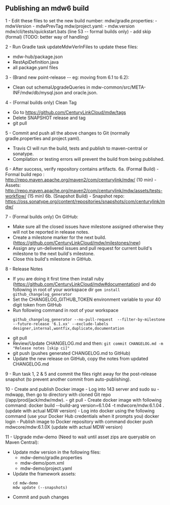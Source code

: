 ## Publishing an mdw6 build

1 - Edit these files to set the new build number:
    mdw/gradle.properties:
      - mdwVersion
      - mdwPrevTag
    mdw/project.yaml:
      - mdw.version
    mdw/cli/tests/quickstart.bats (line 53 -- formal builds only)
      - add skip (formal)
        (TODO: better way of handling)

2 - Run Gradle task updateMdwVerInFiles to update these files:
  - mdw-hub/package.json
  - RestApiDefinition.java
  - all package.yaml files

3 - (Brand new point-release -- eg: moving from 6.1 to 6.2):
  - Clean out schemaUpgradeQueries in mdw-common/src/META-INF/mdw/db/mysql.json and oracle.json.

4 - (Formal builds only) Clean Tag
  - Go to https://github.com/CenturyLinkCloud/mdw/tags
  - Delete SNAPSHOT release and tag
  - git pull

5 - Commit and push all the above changes to Git (normally gradle.properties and project.yaml).
  - Travis CI will run the build, tests and publish to maven-central or sonatype.
  - Compilation or testing errors will prevent the build from being published.

6 - After success, verify repository contains artifacts.
  6a. (Formal Build)
    - Formal build repo : http://repo.maven.apache.org/maven2/com/centurylink/mdw/ (10 min)
    - Assets: http://repo.maven.apache.org/maven2/com/centurylink/mdw/assets/tests-workflow/  (15 min)
  6b. (Snapshot Build)
    - Snapshot repo: https://oss.sonatype.org/content/repositories/snapshots/com/centurylink/mdw/

7 - (Formal builds only) On GitHub:
  - Make sure all the closed issues have milestone assigned otherwise they will not be reported in release notes.
  - Create a milestone marker for the next build. (https://github.com/CenturyLinkCloud/mdw/milestones/new)
  - Assign any un-delivered issues and pull request for current build's milestone to the next build's milestone.
  - Close this build's milestone in GitHub.

8 - Release Notes
  - If you are doing it first time then install ruby (https://github.com/CenturyLinkCloud/mdw#documentation) and do following in root of your workspace dir
    `gem install github_changelog_generator`
  - Set the CHANGELOG_GITHUB_TOKEN environment variable to your 40 digit token from GitHub
  - Run following command in root of your workspace
    ```
    github_changelog_generator --no-pull-request  --filter-by-milestone --future-release '6.1.xx' --exclude-labels designer,internal,wontfix,duplicate,documentation
    ```
  - git pull
  - Review/Update CHANGELOG.md and then: `git commit CHANGELOG.md -m "Release notes [skip ci]"`
  - git push (pushes generated CHANGELOG.md to GitHub)
  - Update the new release on GitHub, copy the notes from updated CHANGELOG.md

9 - Run task 1, 2 & 5 and commit the files right away for the post-release snapshot (to prevent another commit from auto-publishing).

10 - Create and publish Docker image
    - Log into 143 server and sudo su - mdwapp, then go to directory with cloned Git repo (/app/prod/jack/mdw/mdw).
    - git pull
    - Create docker image with following command:
        docker build --build-arg version=6.1.04 -t mdwcore/mdw:6.1.04 .   (update with actual MDW version)
    - Log into docker using the following command (use your Docker Hub credentials when it prompts you)
        docker login
    - Publish image to Docker repository with command
        docker push mdwcore/mdw:6.1.0X   (update with actual MDW version)

11 - Upgrade mdw-demo (Need to wait until asset zips are queryable on Maven Central):
   - Update mdw version in the following files:
       - mdw-demo/gradle.properties
       - mdw-demo/pom.xml
       - mdw-demo/project.yaml
   - Update the framework assets:
     ```
     cd mdw-demo
     mdw update (--snapshots)
     ```
  - Commit and push changes
